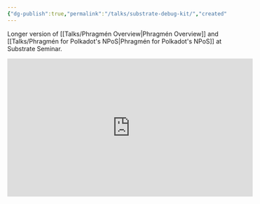 ```yaml
---
{"dg-publish":true,"permalink":"/talks/substrate-debug-kit/","created":"2023-08-28T14:03:03.000+01:00","updated":"2024-08-21T13:45:40.466+01:00"}
---
```


Longer version of [[Talks/Phragmén Overview\|Phragmén Overview]] and [[Talks/Phragmén for Polkadot's NPoS\|Phragmén for Polkadot's NPoS]] at Substrate Seminar.

<iframe width="560" height="315" src="https://www.youtube.com/embed/6omrrY11HEg" title="YouTube video player" frameborder="0" allow="accelerometer; autoplay; clipboard-write; encrypted-media; gyroscope; picture-in-picture" allowfullscreen></iframe>
